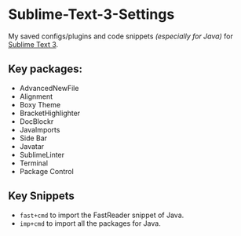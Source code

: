 # Sublime-Text-3-Settings
My saved configs/plugins and code snippets _(especially for Java)_ for [Sublime Text 3](https://www.sublimetext.com/3).

## Key packages: 

* AdvancedNewFile 
* Alignment
* Boxy Theme
* BracketHighlighter 
* DocBlockr
* JavaImports
* Side Bar
* Javatar
* SublimeLinter
* Terminal
* Package Control

## Key Snippets

* `fast+cmd` to import the FastReader snippet of Java.
* `imp+cmd` to import all the packages for Java. 
